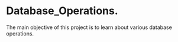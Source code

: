 # Database_Operations.
The main objective of this project is to learn about various database operations.
